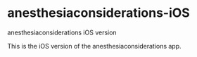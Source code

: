 # anesthesiaconsiderations-iOS
anesthesiaconsiderations iOS version

This is the iOS version of the anesthesiaconsiderations app. 
